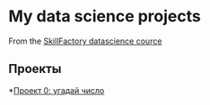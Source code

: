 # My data science projects
From the [SkillFactory datascience cource](https://skillfactory.ru/data-scientist-pro)

## Проекты
*[Проект 0: угадай число]()